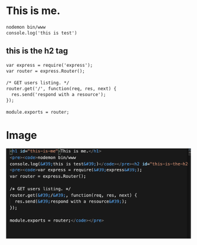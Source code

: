 # This is me.

```
nodemon bin/www
console.log('this is test')
```

## this is the h2 tag

```
var express = require('express');
var router = express.Router();

/* GET users listing. */
router.get('/', function(req, res, next) {
  res.send('respond with a resource');
});

module.exports = router;
```

# Image

![Alt][1]

[1]: /files/test.png "Title"
